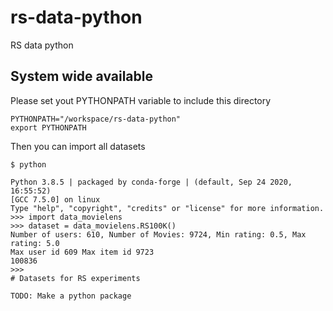 # rs-data-python
RS data python

## System wide available

Please set yout PYTHONPATH variable to include this directory

```
PYTHONPATH="/workspace/rs-data-python"
export PYTHONPATH
```

Then you can import all datasets

```
$ python

Python 3.8.5 | packaged by conda-forge | (default, Sep 24 2020, 16:55:52) 
[GCC 7.5.0] on linux
Type "help", "copyright", "credits" or "license" for more information.
>>> import data_movielens
>>> dataset = data_movielens.RS100K()
Number of users: 610, Number of Movies: 9724, Min rating: 0.5, Max rating: 5.0
Max user id 609 Max item id 9723
100836
>>> 
# Datasets for RS experiments

TODO: Make a python package

